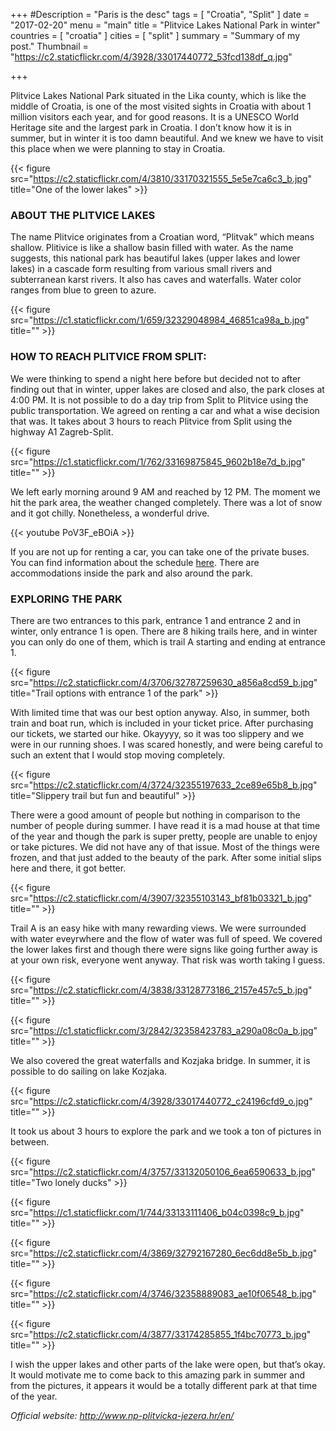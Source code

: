 +++
#Description = "Paris is the desc"
tags = [ "Croatia", "Split" ]
date = "2017-02-20"
menu = "main"
title = "Plitvice Lakes National Park in winter"
countries = [ "croatia" ]
cities = [ "split" ]
summary = "Summary of my post."
Thumbnail = "https://c2.staticflickr.com/4/3928/33017440772_53fcd138df_q.jpg"

+++

Plitvice Lakes National Park situated in the Lika county, which is like the middle of Croatia, is one of the most visited sights in Croatia with about 1 million visitors each year, and for good reasons. It is a UNESCO World Heritage site and the largest park in Croatia. I don’t know how it is in summer, but in winter it is too damn beautiful. And we knew we have to visit this place when we were planning to stay in Croatia.

{{< figure src="https://c2.staticflickr.com/4/3810/33170321555_5e5e7ca6c3_b.jpg" title="One of the lower lakes" >}}

### ABOUT THE PLITVICE LAKES

The name Plitvice originates from a Croatian word, “Plitvak” which means shallow. Plitivice is like a shallow basin filled with water. As the name suggests, this national park has beautiful lakes (upper lakes and lower lakes) in a cascade form resulting from various small rivers and subterranean karst rivers. It also has caves and waterfalls. Water color ranges from blue to green to azure.

{{< figure src="https://c1.staticflickr.com/1/659/32329048984_46851ca98a_b.jpg" title="" >}}

### HOW TO REACH PLITVICE FROM SPLIT:

We were thinking to spend a night here before but decided not to after finding out that in winter, upper lakes are closed and also, the park closes at 4:00 PM. It is not possible to do a day trip from Split to Plitvice using the public transportation. We agreed on renting a car and what a wise decision that was. It takes about 3 hours to reach Plitvice from Split using the highway A1 Zagreb-Split.

{{< figure src="https://c1.staticflickr.com/1/762/33169875845_9602b18e7d_b.jpg" title="" >}}

We left early morning around 9 AM and reached by 12 PM. The moment we hit the park area, the weather changed completely. There was a lot of snow and it got chilly. Nonetheless, a wonderful drive.

{{< youtube PoV3F_eBOiA >}}

If you are not up for renting a car, you can take one of the private buses. You can find information about the schedule [here](http://www.buscroatia.com/split-plitvice/). There are accommodations inside the park and also around the park.

### EXPLORING THE PARK

There are two entrances to this park, entrance 1 and entrance 2 and in winter, only entrance 1 is open. There are 8 hiking trails here, and in winter you can only do one of them, which is trail A starting and ending at entrance 1.

{{< figure src="https://c2.staticflickr.com/4/3706/32787259630_a856a8cd59_b.jpg" title="Trail options with entrance 1 of the park" >}}

With limited time that was our best option anyway. Also, in summer, both train and boat run, which is included in your ticket price. After purchasing our tickets, we started our hike. Okayyyy, so it was too slippery and we were in our running shoes. I was scared honestly, and were being careful to such an extent that I would stop moving completely.

{{< figure src="https://c2.staticflickr.com/4/3724/32355197633_2ce89e65b8_b.jpg" title="Slippery trail but fun and beautiful" >}}

There were a good amount of people but nothing in comparison to the number of people during summer. I have read it is a mad house at that time of the year and though the park is super pretty, people are unable to enjoy or take pictures. We did not have any of that issue. Most of the things were frozen, and that just added to the beauty of the park. After some initial slips here and there, it got better.

{{< figure src="https://c2.staticflickr.com/4/3907/32355103143_bf81b03321_b.jpg" title="" >}}

Trail A is an easy hike with many rewarding views. We were surrounded with water eveyrwhere and the flow of water was full of speed. We covered the lower lakes first and though there were signs like going further away is at your own risk, everyone went anyway. That risk was worth taking I guess.

{{< figure src="https://c2.staticflickr.com/4/3838/33128773186_2157e457c5_b.jpg" title="" >}}

{{< figure src="https://c1.staticflickr.com/3/2842/32358423783_a290a08c0a_b.jpg" title="" >}}

We also covered the great waterfalls and Kozjaka bridge. In summer, it is possible to do sailing on lake Kozjaka.

{{< figure src="https://c2.staticflickr.com/4/3928/33017440772_c24196cfd9_o.jpg" title="" >}}

It took us about 3 hours to explore the park and we took a ton of pictures in between.

{{< figure src="https://c2.staticflickr.com/4/3757/33132050106_6ea6590633_b.jpg" title="Two lonely ducks" >}}

{{< figure src="https://c1.staticflickr.com/1/744/33133111406_b04c0398c9_b.jpg" title="" >}}

{{< figure src="https://c2.staticflickr.com/4/3869/32792167280_6ec6dd8e5b_b.jpg" title="" >}}

{{< figure src="https://c2.staticflickr.com/4/3746/32358889083_ae10f06548_b.jpg" title="" >}}

{{< figure src="https://c2.staticflickr.com/4/3877/33174285855_1f4bc70773_b.jpg" title="" >}}

I wish the upper lakes and other parts of the lake were open, but that’s okay. It would motivate me to come back to this amazing park in summer and from the pictures, it appears it would be a totally different park at that time of the year.

*Official website: http://www.np-plitvicka-jezera.hr/en/*
